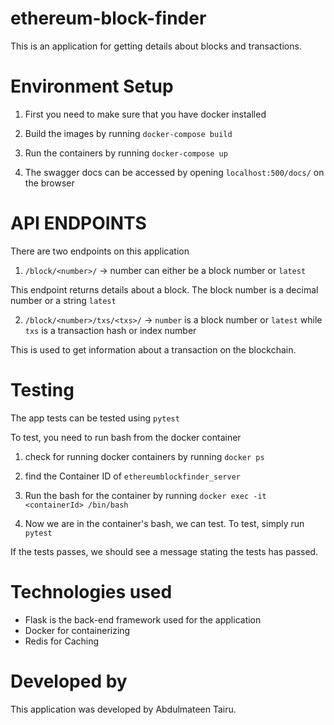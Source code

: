 # ethereum-block-finder

This is an application for getting details about blocks and transactions.

# Environment Setup

1. First you need to make sure that you have docker installed

2. Build the images by running `docker-compose build`

3. Run the containers by running `docker-compose up`

4. The swagger docs can be accessed by opening `localhost:500/docs/` on the browser

# API ENDPOINTS

There are two endpoints on this application

1. `/block/<number>/` -> number can either be a block number or `latest`

This endpoint returns details about a block. The block number is a decimal number or a string `latest`


2. `/block/<number>/txs/<txs>/` -> `number` is a block number or `latest` while `txs` is a transaction hash or index number

This is used to get information about a transaction on the blockchain.


# Testing

The app tests can be tested using `pytest`

To test,  you need to run bash from the docker container

1. check for running docker containers by running `docker ps`

2. find the Container ID of `ethereumblockfinder_server`

3. Run the bash for the container by running `docker exec -it <containerId> /bin/bash`

4. Now we are in the container's bash, we can test. To test, simply run `pytest`

If the tests passes, we should see a message stating the tests has passed.


# Technologies used

- Flask is the back-end framework used for the application
- Docker for containerizing
- Redis for Caching


# Developed by

This application was developed by Abdulmateen Tairu. 
 
